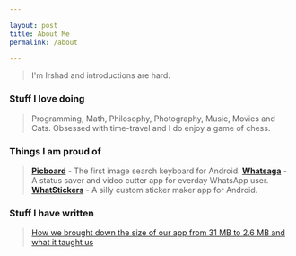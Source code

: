 ```yaml
---

layout: post
title: About Me
permalink: /about

---
```


> I'm Irshad and introductions are hard. 

### Stuff I love doing

> Programming, Math, Philosophy, Photography, Music, Movies and Cats. Obsessed with time-travel and I do enjoy a game of chess. 

### Things I am proud of

> [**Picboard**](https://play.google.com/store/apps/details?id=in.picboard.imagesearchkeyboard&referrer=utm_source%3Dpw) - The first image search keyboard for Android.
> [**Whatsaga**](https://play.google.com/store/apps/details?id=in.whatsaga.whatsapplongerstatus&referrer=utm_source%3Dpw) - A status saver and video cutter app for everday WhatsApp user.
> [**WhatStickers**](https://play.google.com/store/apps/details?id=in.whatstickers.whatsapp.custom.sticker.maker.personal&referrer=utm_source%3Dpw) - A silly custom sticker maker app for Android. 

### Stuff I have written 

> [How we brought down the size of our app from 31 MB to 2.6 MB and what it taught us](https://hackernoon.com/how-we-brought-down-the-size-of-our-app-from-31-mb-to-2-6-mb-and-what-it-taught-us-3a75963317f9)